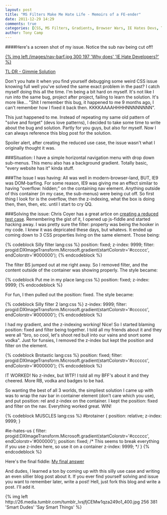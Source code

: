 ```yaml
---
layout: post
title: "MS Filters Make Me Hate Life - Memoirs of a FE-ender"
date: 2011-12-29 14:29
comments: true
categories: [CSS, MS Filters, Gradients, Browser Wars, IE Hates Devs, Test Case]
author: Tony Camp
---
```


####Here's a screen shot of my issue. Notice the sub nav being cut off!

<div class="clearfix">
<a href="/images/nav-barf.jpg" target="_new">{% img left /images/nav-barf.jpg 300 197 'Why does' 'IE Hate Developers?' %}</a>
</div>

[TL;DR - Gimmie Solution][0]

Don't you hate it when you find yourself debugging some weird CSS issue knowing full well you've solved the same exact problem in the past? I catch myself doing this all the time. I'm being a bit hard on myself. It's not like I run into the same bug, project after project, failing to learn the solution. It's more like... "Shit I remember this bug, it happened to me 9 months ago, I can't remember how I fixed it back then. KKKKAAAAHHHHNNNNNNNN".

<!--more-->

This just happened to me. Instead of repeating my same old pattern of "solve and forget" (devs love patterns), I decided to take some time to write about the bug and solution. Partly for you guys, but also for myself. Now I can always reference this blog post for the solution.

Spoiler alert, after creating the reduced use case, the issue wasn't what I originally thought it was.

###Situation:
I have a simple horizontal navigation menu with drop down sub-menus. This menu also has a background gradient. Totally basic, "every website has it" kinda stuff.

###The Issue I was having:
All was well in modern-browser-land, BUT, IE9 was DOM-barfing. For some reason, IE9 was giving me an effect similar to having "overflow: hidden;" on the containing nav element. Anything outside of this container (in my case, the sub-menus) were being cut off. So first thing I look for is the overflow, then the z-indexing, what the box is doing then, then, then, etc. until I start to cry QQ.

###Solving the issue:
Chris Coyer has a great artice on [creating a reduced test case][1]. Remembering the gist of it, I opened up js-fiddle and started hacking away. I was pretty sure the filter: property was being the hooker in my code. I knew it was depricated these days, but whatevs. It ended up coming down to 3 CSS properties living on the same element. Those being:

{% codeblock Silly filter lang:css %}
position: fixed;
z-index: 9999;
filter: progid:DXImageTransform.Microsoft.gradient(startColorstr='#cccccc', endColorstr='#000000');
{% endcodeblock %}

The filter BS jumped out at me right away. So I removed filter, and the content outside of the container was showing properly. The style became:

{% codeblock Put me in my place lang:css %}
position: fixed;
z-index: 9999;
{% endcodeblock %}


For fun, I then pulled out the position: fixed. The style became:

{% codeblock Silly filter 2 lang:css %}
z-index: 9999;
filter: progid:DXImageTransform.Microsoft.gradient(startColorstr='#cccccc', endColorstr='#000000');
{% endcodeblock %}

I had my gradient, and the z-indexing working! Nice! So I started blaming position: fixed and filter being together. I told all my friends about it and they were all "bro, so cool, let's shoot red bull into our vains and snort some vodka". Just for funsies, I removed the z-index but kept the position and filter on the element.

{% codeblock Brotastic lang:css %}
position: fixed;
filter: progid:DXImageTransform.Microsoft.gradient(startColorstr='#cccccc', endColorstr='#000000');
{% endcodeblock %}

IT WORKED! No z-index, but WTF! I told all my BFF's about it and they cheered. More RB, vodka and badges to be had.

So wanting the best of all 3 worlds, the simpliest solution I came up with was to wrap the nav bar in container element (don't care which you use), and put position: rel and z-index on the container. I kept the position: fixed and filter on the nav. Everything worked great. WIN!

{% codeblock MUSCLES lang:css %}
#brotainer {
    position: relative;
    z-index: 9999;
}

#ie-hates-us {
    filter: progid:DXImageTransform.Microsoft.gradient(startColorstr='#cccccc', endColorstr='#000000');
    position: fixed; 
/* This seems to break everything if you use z-index here, so use it on a container
    z-index: 9999;
*/
}
{% endcodeblock %}

Here's the final fiddle:
[My final answer][0]

And dudes, I learned a ton by coming up with this silly use case and writing an even sillier blog post about it. If you ever find yourself solving and issue you want to remember later, write a post! Hell, just fork this blog and write a post. I'll add it.









<div class="clearfix">
{% img left http://26.media.tumblr.com/tumblr_lvsjfjCEMw1qza249o1_400.jpg 256 381 'Smart Dudes' 'Say Smart Things' %}
</div>


[0]: http://jsfiddle.net/tonyjcamp/eNr2M/
[1]: http://css-tricks.com/reduced-test-cases/